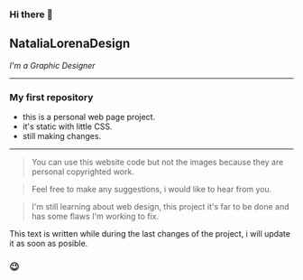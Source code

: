### Hi there 👋
## NataliaLorenaDesign
_I'm a Graphic Designer_
***
### My first repository
- this is a personal web page project.
- it's static with little CSS.
- still making changes.
***
> You can use this website code but not the images because they are personal copyrighted work.

> Feel free to make any suggestions, i would like to hear from you.

> I'm still learning about web design, this project it's far to be done and has some flaws I'm working to fix.


This text is written while during the last changes of the project, i will update it as soon as posible.

### 😉

<!--
**NataliaLorenaDesign/NataliaLorenaDesign** 
### a ✨ _special_ ✨ repository because its `README.md` (this file) appears on your GitHub profile
Here are some ideas to get you started:

- 🔭 I’m currently working on ...
- 🌱 I’m currently learning ...
- 👯 I’m looking to collaborate on ...
- 🤔 I’m looking for help with ...
- 💬 Ask me about ...
- 📫 How to reach me: ...
- 😄 Pronouns: ...
- ⚡ Fun fact: ...
-->
